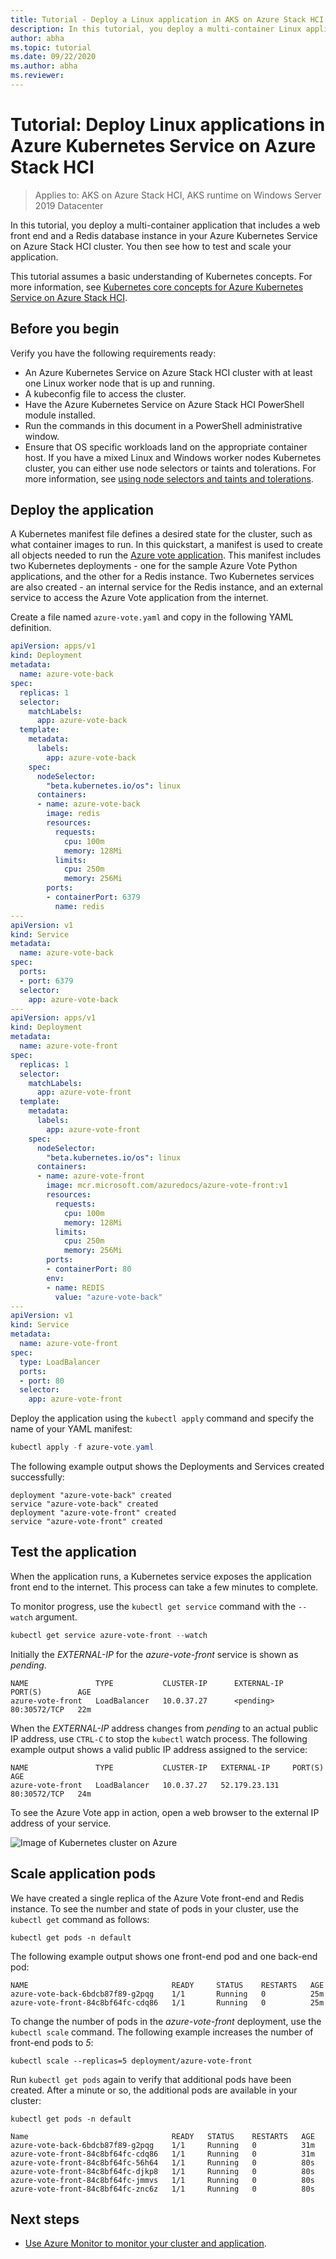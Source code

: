 ```yaml
---
title: Tutorial - Deploy a Linux application in AKS on Azure Stack HCI
description: In this tutorial, you deploy a multi-container Linux application to your cluster using a custom image stored in Azure Container Registry.
author: abha
ms.topic: tutorial
ms.date: 09/22/2020
ms.author: abha
ms.reviewer: 
---
```


# Tutorial: Deploy Linux applications in Azure Kubernetes Service on Azure Stack HCI

> Applies to: AKS on Azure Stack HCI, AKS runtime on Windows Server 2019 Datacenter

In this tutorial, you deploy a multi-container application that includes a web front end and a Redis database instance in your Azure Kubernetes Service on Azure Stack HCI cluster. You then see how to test and scale your application. 

This tutorial assumes a basic understanding of Kubernetes concepts. For more information, see [Kubernetes core concepts for Azure Kubernetes Service on Azure Stack HCI](kubernetes-concepts.md).

## Before you begin

Verify you have the following requirements ready:

* An Azure Kubernetes Service on Azure Stack HCI cluster with at least one Linux worker node that is up and running. 
* A kubeconfig file to access the cluster.
* Have the Azure Kubernetes Service on Azure Stack HCI PowerShell module installed.
* Run the commands in this document in a PowerShell administrative window.
* Ensure that OS specific workloads land on the appropriate container host. If you have a mixed Linux and Windows worker nodes Kubernetes cluster, you can either use node selectors or taints and tolerations. For more information, see [using node selectors and taints and tolerations](adapt-apps-mixed-os-clusters.md).

## Deploy the application

A Kubernetes manifest file defines a desired state for the cluster, such as what container images to run. In this quickstart, a manifest is used to create all objects needed to run the [Azure vote application](https://github.com/Azure-Samples/azure-voting-app-redis). This manifest includes two Kubernetes deployments - one for the sample Azure Vote Python applications, and the other for a Redis instance. Two Kubernetes services are also created - an internal service for the Redis instance, and an external service to access the Azure Vote application from the internet.

Create a file named `azure-vote.yaml` and copy in the following YAML definition.

```yaml
apiVersion: apps/v1
kind: Deployment
metadata:
  name: azure-vote-back
spec:
  replicas: 1
  selector:
    matchLabels:
      app: azure-vote-back
  template:
    metadata:
      labels:
        app: azure-vote-back
    spec:
      nodeSelector:
        "beta.kubernetes.io/os": linux
      containers:
      - name: azure-vote-back
        image: redis
        resources:
          requests:
            cpu: 100m
            memory: 128Mi
          limits:
            cpu: 250m
            memory: 256Mi
        ports:
        - containerPort: 6379
          name: redis
---
apiVersion: v1
kind: Service
metadata:
  name: azure-vote-back
spec:
  ports:
  - port: 6379
  selector:
    app: azure-vote-back
---
apiVersion: apps/v1
kind: Deployment
metadata:
  name: azure-vote-front
spec:
  replicas: 1
  selector:
    matchLabels:
      app: azure-vote-front
  template:
    metadata:
      labels:
        app: azure-vote-front
    spec:
      nodeSelector:
        "beta.kubernetes.io/os": linux
      containers:
      - name: azure-vote-front
        image: mcr.microsoft.com/azuredocs/azure-vote-front:v1
        resources:
          requests:
            cpu: 100m
            memory: 128Mi
          limits:
            cpu: 250m
            memory: 256Mi
        ports:
        - containerPort: 80
        env:
        - name: REDIS
          value: "azure-vote-back"
---
apiVersion: v1
kind: Service
metadata:
  name: azure-vote-front
spec:
  type: LoadBalancer
  ports:
  - port: 80
  selector:
    app: azure-vote-front
```

Deploy the application using the `kubectl apply` command and specify the name of your YAML manifest:

```PowerShell
kubectl apply -f azure-vote.yaml
```

The following example output shows the Deployments and Services created successfully:

```output
deployment "azure-vote-back" created
service "azure-vote-back" created
deployment "azure-vote-front" created
service "azure-vote-front" created
```

## Test the application

When the application runs, a Kubernetes service exposes the application front end to the internet. This process can take a few minutes to complete.

To monitor progress, use the `kubectl get service` command with the `--watch` argument.

```PowerShell
kubectl get service azure-vote-front --watch
```

Initially the *EXTERNAL-IP* for the *azure-vote-front* service is shown as *pending*.

```output
NAME               TYPE           CLUSTER-IP      EXTERNAL-IP   PORT(S)        AGE
azure-vote-front   LoadBalancer   10.0.37.27      <pending>     80:30572/TCP   22m
```

When the *EXTERNAL-IP* address changes from *pending* to an actual public IP address, use `CTRL-C` to stop the `kubectl` watch process. The following example output shows a valid public IP address assigned to the service:

```output
NAME               TYPE           CLUSTER-IP   EXTERNAL-IP     PORT(S)        AGE
azure-vote-front   LoadBalancer   10.0.37.27   52.179.23.131   80:30572/TCP   24m
```

To see the Azure Vote app in action, open a web browser to the external IP address of your service.

![Image of Kubernetes cluster on Azure](media/deploy-linux-application/azure-vote.png)

## Scale application pods

We have created a single replica of the Azure Vote front-end and Redis instance. To see the number and state of pods in your cluster, use the `kubectl get` command as follows:

```console
kubectl get pods -n default
```

The following example output shows one front-end pod and one back-end pod:

```
NAME                                READY     STATUS    RESTARTS   AGE
azure-vote-back-6bdcb87f89-g2pqg    1/1       Running   0          25m
azure-vote-front-84c8bf64fc-cdq86   1/1       Running   0          25m
```

To change the number of pods in the *azure-vote-front* deployment, use the `kubectl scale` command. The following example increases the number of front-end pods to *5*:

```console
kubectl scale --replicas=5 deployment/azure-vote-front
```

Run `kubectl get pods` again to verify that additional pods have been created. After a minute or so, the additional pods are available in your cluster:

```console
kubectl get pods -n default

Name                                READY   STATUS    RESTARTS   AGE
azure-vote-back-6bdcb87f89-g2pqg    1/1     Running   0          31m
azure-vote-front-84c8bf64fc-cdq86   1/1     Running   0          31m
azure-vote-front-84c8bf64fc-56h64   1/1     Running   0          80s
azure-vote-front-84c8bf64fc-djkp8   1/1     Running   0          80s
azure-vote-front-84c8bf64fc-jmmvs   1/1     Running   0          80s
azure-vote-front-84c8bf64fc-znc6z   1/1     Running   0          80s
```

## Next steps

* [Use Azure Monitor to monitor your cluster and application](/azure/azure-monitor/insights/container-insights-enable-arc-enabled-clusters).
